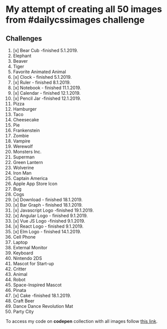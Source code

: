 # My attempt of creating all 50 images from #dailycssimages challenge

## Challenges

1. [x] Bear Cub -finished 5.1.2019.
1. Elephant
1. Beaver
1. Tiger
1. Favorite Animated Animal
1. [x] Clock - finished 5.1.2019.
1. [x] Ruler - finished 8.1.2019.
1. [x] Notebook - finished 11.1.2019.
1. [x] Calendar - finished 12.1.2019.
1. [x] Pencil Jar -finished 12.1.2019.
1. Pizza
1. Hamburger
1. Taco
1. Cheesecake
1. Pie
1. Frankenstein
1. Zombie
1. Vampire
1. Werewolf
1. Monsters Inc.
1. Superman
1. Green Lantern
1. Wolverine
1. Iron Man
1. Captain America
1. Apple App Store Icon
1. Bug
1. Cogs
1. [x] Download - finished 18.1.2019.
1. [x] Bar Graph - finished 18.1.2019.
1. [x] Javascript Logo -finished 19.1.2019.
1. [x] Angular Logo - finished 9.1.2019.
1. [x] Vue JS Logo -finished 9.1.2019.
1. [x] React Logo - finished 9.1.2019.
1. [x] Elm Logo - finished 14.1.2019.
1. Cell Phone
1. Laptop
1. External Monitor
1. Keyboard
1. Nintendo 2DS
1. Mascot for Start-up
1. Critter
1. Animal
1. Robot
1. Space-Inspired Mascot
1. Pinata
1. [x] Cake -finished 18.1.2019.
1. Craft Beer
1. Dance Dance Revolution Mat
1. Party City

To access my code on **codepen** collection with all images follow [this link][link].

[link]: https://codepen.io/collection/XLLYKv/
